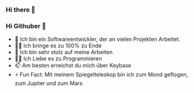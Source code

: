 ### Hi there 👋
### Hi Githuber 👋
- 🔭 Ich bin ein Softwareentwickler, der an vielen Projekten Arbeitet.
- 🕵️‍♀️ Ich bringe es zu 100% zu Ende
- 🧸 Ich bin sehr stolz auf meine Arbeiten
- 🧑‍💻 Ich Liebe es zu Programmieren
- 📫 Am besten erreichst du mich über Keybase
- ⚡ Fun Fact: Mit meinem Spiegelteleskop bin ich zum Mond geflogen, zum Jupiter und zum Mars

<!--
**bylickilabs/bylickilabs** is a ✨ _special_ ✨ repository because its `README.md` (this file) appears on your GitHub profile.

Here are some ideas to get you started:
-->
